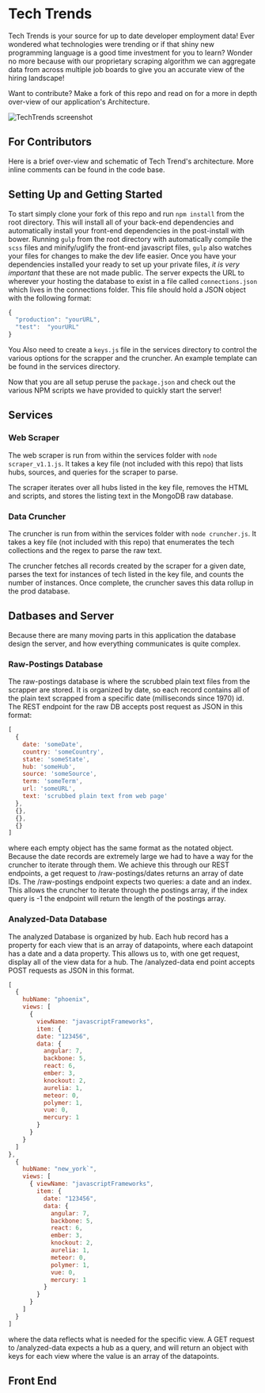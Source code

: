 # Tech Trends #
Tech Trends is your source for up to date developer employment data! Ever wondered what technologies were trending or if that shiny new programming language is a good time investment for you to learn? Wonder no more
because with our proprietary scraping algorithm we can aggregate data from across multiple job boards to give you an accurate view of the hiring landscape!

Want to contribute? Make a fork of this repo and read on for a more in depth over-view of our application's Architecture.

![TechTrends screenshot](http://i.imgur.com/VLtfakl.png)

## For Contributors ##
Here is a brief over-view and schematic of Tech Trend's architecture. More inline comments can be found in the code base.

## Setting Up and Getting Started ##
To start simply clone your fork of this repo and run `npm install` from the root directory. This will install all of your back-end dependencies and automatically install your front-end
dependencies in the post-install with bower. Running `gulp` from the root directory with automatically compile the `scss` files and minify/uglify the front-end javascript files, `gulp` also watches
your files for changes to make the dev life easier. Once you have your dependencies installed your ready to set up your private files, *it is very important* that these are not made public.
The server expects the URL to wherever your hosting the database to exist in a file called `connections.json` which lives in the connections folder. This file should hold a JSON object with the following format:
````javascript
{
  "production": "yourURL",
  "test":  "yourURL"
}
````
You Also need to create a `keys.js` file in the services directory to control the various options for the scrapper and the cruncher. An example template can be found in the services directory.

Now that you are all setup peruse the `package.json` and check out the various NPM scripts we have provided to quickly start the server!

## Services ##

### Web Scraper ###

The web scraper is run from within the services folder with `node scraper_v1.1.js`. It takes a key file (not included with this repo) that lists hubs, sources, and queries for the scraper to parse.

The scraper iterates over all hubs listed in the key file, removes the HTML and scripts, and stores the listing text in the MongoDB raw database.

### Data Cruncher ###

The cruncher is run from within the services folder with `node cruncher.js`. It takes a key file (not included with this repo) that enumerates the tech collections and the regex to parse the raw text.

The cruncher fetches all records created by the scraper for a given date, parses the text for instances of tech listed in the key file, and counts the number of instances. Once complete, the cruncher saves this data rollup in the prod database.

## Datbases and Server ##
Because there are many moving parts in this application the database design the server, and how everything communicates is quite complex.

### Raw-Postings Database ###
The raw-postings database is where the scrubbed plain text files from the scrapper are stored. It is organized by date, so each record contains all of the plain text scrapped from a specific date (milliseconds since 1970) id. The REST endpoint for the raw DB accepts post request as JSON in this format:

````javascript
[
  {
    date: 'someDate',
    country: 'someCountry',
    state: 'someState',
    hub: 'someHub',
    source: 'someSource',
    term: 'someTerm',
    url: 'someURL',
    text: 'scrubbed plain text from web page'
  },
  {},
  {},
  {}
]
````

where each empty object has the same format as the notated object. Because the date records are extremely large we had to have a way for the cruncher to iterate through them. We achieve this through our REST endpoints, a get request to /raw-postings/dates returns an array of date IDs. The /raw-postings endpoint expects two queries: a date and an index. This allows the cruncher to iterate through the postings array, if the index query is -1 the endpoint will return the length of the postings array.

### Analyzed-Data  Database ###
The analyzed Database is organized by hub. Each hub record has a property for each view that is an array of datapoints, where each datapoint has a date and a data property. This allows us to, with one get request, display all of the view data for a hub.  The /analyzed-data end point accepts POST requests as JSON in this format.
````javascript
[
  {
    hubName: "phoenix",
    views: [
      {
        viewName: "javascriptFrameworks",
        item: {
        date: "123456",
        data: {
          angular: 7,
          backbone: 5,
          react: 6,
          ember: 3,
          knockout: 2,
          aurelia: 1,
          meteor: 0,
          polymer: 1,
          vue: 0,
          mercury: 1
        }
      }
    }
  ]
},
  {
    hubName: "new_york`",
    views: [
      { viewName: "javascriptFrameworks",
        item: {
          date: "123456",
          data: {
            angular: 7,
            backbone: 5,
            react: 6,
            ember: 3,
            knockout: 2,
            aurelia: 1,
            meteor: 0,
            polymer: 1,
            vue: 0,
            mercury: 1
          }
        }
      }
    ]
  }
]
````
where the data reflects what is needed for the specific view.  A GET request to /analyzed-data expects a hub as a query, and will return an object with keys for each view where the value is an array of the datapoints.

## Front End ##
